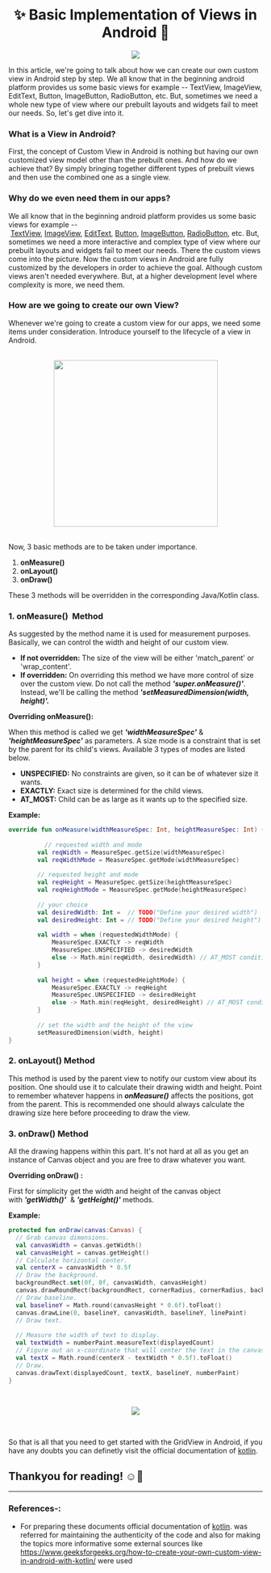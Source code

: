 # <div align="center">✨ Basic Implementation of Views in Android 📱</div>

<p align="center"><img src="https://user-images.githubusercontent.com/84238610/135850809-656cf18f-51b9-4d4b-9e3e-bf98f0e46777.png"></p>

<p>In this article, we're going to talk about how we can create our own custom view in Android step by step. We all know that in the beginning android platform provides us some basic views for example -- TextView, ImageView, EditText, Button, ImageButton, RadioButton, etc. But, sometimes we need a whole new type of view where our prebuilt layouts and widgets fail to meet our needs. So, let's get dive into it.</P>

### What is a View in Android?

First, the concept of Custom View in Android is nothing but having our own customized view model other than the prebuilt ones. And how do we achieve that? By simply bringing together different types of prebuilt views and then use the combined one as a single view.

### Why do we even need them in our apps?

We all know that in the beginning android platform provides us some basic views for example -- [TextView](https://www.geeksforgeeks.org/textview-in-kotlin/), [ImageView](https://www.geeksforgeeks.org/imageview-in-android-with-example/), [EditText](https://www.geeksforgeeks.org/android-edittext-in-kotlin/), [Button](https://www.geeksforgeeks.org/button-in-kotlin/), [ImageButton](https://www.geeksforgeeks.org/imagebutton-in-kotlin/), [RadioButton](https://www.geeksforgeeks.org/radiobutton-in-kotlin/), etc. But, sometimes we need a more interactive and complex type of view where our prebuilt layouts and widgets fail to meet our needs. There the custom views come into the picture. Now the custom views in Android are fully customized by the developers in order to achieve the goal. Although custom views aren't needed everywhere. But, at a higher development level where complexity is more, we need them.

### How are we going to create our own View?

Whenever we're going to create a custom view for our apps, we need some items under consideration. Introduce yourself to the lifecycle of a view in Android.
</br></br>
<p align="center"><img src="https://user-images.githubusercontent.com/84238610/135846481-3d99657b-8139-48c8-a2e2-e49360df3be9.png" width="325" height="330"></p>
</br>
Now, 3 basic methods are to be taken under importance.

1.  **onMeasure()**
2.  **onLayout()**
3.  **onDraw()**

These 3 methods will be overridden in the corresponding Java/Kotlin class. 

### 1\. onMeasure()  Method

As suggested by the method name it is used for measurement purposes. Basically, we can control the width and height of our custom view.

-   **If not overridden:** The size of the view will be either 'match_parent' or 'wrap_content'.
-   **If overridden:** On overriding this method we have more control of size over the custom view. Do not call the method ***'super.onMeasure()'***. Instead, we'll be calling the method ***'setMeasuredDimension(width, height)'.***

**Overriding onMeasure():**

When this method is called we get ***'widthMeasureSpec'*** & ***'heightMeasureSpec'*** as parameters. A size mode is a constraint that is set by the parent for its child's views. Available 3 types of modes are listed below.

-   **UNSPECIFIED:** No constraints are given, so it can be of whatever size it wants.
-   **EXACTLY:** Exact size is determined for the child views.
-   **AT_MOST:** Child can be as large as it wants up to the specified size.

**Example:**

```kotlin
override fun onMeasure(widthMeasureSpec: Int, heightMeasureSpec: Int) {
  
          // requested width and mode
        val reqWidth = MeasureSpec.getSize(widthMeasureSpec)
        val reqWidthMode = MeasureSpec.getMode(widthMeasureSpec)
  
        // requested height and mode
        val reqHeight = MeasureSpec.getSize(heightMeasureSpec)
        val reqHeightMode = MeasureSpec.getMode(heightMeasureSpec)
  
        // your choice
        val desiredWidth: Int =  // TODO("Define your desired width")
        val desiredHeight: Int = // TODO("Define your desired height")
  
        val width = when (requestedWidthMode) {
            MeasureSpec.EXACTLY -> reqWidth
            MeasureSpec.UNSPECIFIED -> desiredWidth
            else -> Math.min(reqWidth, desiredWidth) // AT_MOST condition
        }
  
        val height = when (requestedHeightMode) {
            MeasureSpec.EXACTLY -> reqHeight
            MeasureSpec.UNSPECIFIED -> desiredHeight
            else -> Math.min(reqHeight, desiredHeight) // AT_MOST condition
        }
  
        // set the width and the height of the view
        setMeasuredDimension(width, height)
}
```
### 2\. onLayout() Method

This method is used by the parent view to notify our custom view about its position. One should use it to calculate their drawing width and height. Point to remember whatever happens in ***onMeasure()*** affects the positions, got from the parent. This is recommended one should always calculate the drawing size here before proceeding to draw the view. 

### 3\. onDraw() Method

All the drawing happens within this part. It's not hard at all as you get an instance of Canvas object and you are free to draw whatever you want.

**Overriding onDraw() :**

First for simplicity get the width and height of the canvas object with ***'getWidth()'***  & ***'getHeight()'*** methods. 

**Example:**

```kotlin
protected fun onDraw(canvas:Canvas) {
  // Grab canvas dimensions.
  val canvasWidth = canvas.getWidth()
  val canvasHeight = canvas.getHeight()
  // Calculate horizontal center.
  val centerX = canvasWidth * 0.5f
  // Draw the background.
  backgroundRect.set(0f, 0f, canvasWidth, canvasHeight)
  canvas.drawRoundRect(backgroundRect, cornerRadius, cornerRadius, backgroundPaint)
  // Draw baseline.
  val baselineY = Math.round(canvasHeight * 0.6f).toFloat()
  canvas.drawLine(0, baselineY, canvasWidth, baselineY, linePaint)
  // Draw text.
  
  // Measure the width of text to display.
  val textWidth = numberPaint.measureText(displayedCount)
  // Figure out an x-coordinate that will center the text in the canvas.
  val textX = Math.round(centerX - textWidth * 0.5f).toFloat()
  // Draw.
  canvas.drawText(displayedCount, textX, baselineY, numberPaint)
}
```
</br>
<p align="center"><img src="https://www.tutorialkart.com/wp-content/uploads/2018/04/kotlin-android-listview-example.png"></p>
</br>

So that is all that you need to get started with the GridView in Android, if you have any doubts you can definetly visit the official documentation of [kotlin](https://kotlinlang.org/docs/home.html).

## Thankyou for reading! ☺🙌
<hr>

### References-:

- For preparing these documents official documentation of [kotlin](https://kotlinlang.org/docs/home.html). was referred for maintaining the authenticity of the code and also for making the topics more informative some external sources like https://www.geeksforgeeks.org/how-to-create-your-own-custom-view-in-android-with-kotlin/ were used


